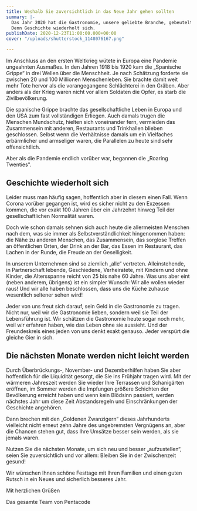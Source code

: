 ```yaml
---
title: Weshalb Sie zuversichtlich in das Neue Jahr gehen sollten
summary: |-
  Das Jahr 2020 hat die Gastronomie, unsere geliebte Branche, gebeutelt wie noch nie in den letzten 75 Jahren. Auch die ersten Monate des Neuen Jahres werden nicht einfach werden, und doch ist Zuversicht erlaubt. Nicht, weil man sich gerne ein gutes Ende einredet. Auch nicht, weil irgendjemand eine magische Kristallkugel hätte. Sondern durchaus begründet, wenn man einen Blick zurück in die Geschichte wirft.
  Denn Geschichte wiederholt sich.
publishDate: 2020-12-23T11:00:00.000+00:00
cover: "/uploads/shutterstock_1148076167.png"

---
```

Im Anschluss an den ersten Weltkrieg wütete in Europa eine Pandemie ungeahnten Ausmaßes. In den Jahren 1918 bis 1920 kam die „Spanische Grippe“ in drei Wellen über die Menschheit. Je nach Schätzung forderte sie zwischen 20 und 100 Millionen Menschenleben. Sie brachte damit weit mehr Tote hervor als die vorangegangene Schlächterei in den Gräben. Aber anders als der Krieg waren nicht vor allem Soldaten die Opfer, es starb die Zivilbevölkerung.

Die spanische Grippe brachte das gesellschaftliche Leben in Europa und den USA zum fast vollständigen Erliegen. Auch damals trugen die Menschen Mundschutz, hielten sich voneinander fern, vermieden das Zusammensein mit anderen, Restaurants und Trinkhallen blieben geschlossen. Selbst wenn die Verhältnisse damals um ein Vielfaches erbärmlicher und armseliger waren, die Parallelen zu heute sind sehr offensichtlich.

Aber als die Pandemie endlich vorüber war, begannen die „Roaring Twenties".

## Geschichte wiederholt sich 

Leider muss man häufig sagen, hoffentlich aber in diesem einen Fall. Wenn Corona vorüber gegangen ist, wird es sicher nicht zu den Exzessen kommen, die vor exakt 100 Jahren über ein Jahrzehnt hinweg Teil der gesellschaftlichen Normalität waren.

Doch wie schon damals sehnen sich auch heute die allermeisten Menschen nach dem, was sie immer als Selbstverständlichkeit hingenommen haben: die Nähe zu anderen Menschen, das Zusammensein, das sorglose Treffen an öffentlichen Orten, der Drink an der Bar, das Essen im Restaurant, das Lachen in der Runde, die Freude an der Geselligkeit.

In unserem Unternehmen sind so ziemlich „alle“ vertreten. Alleinstehende, in Partnerschaft lebende, Geschiedene, Verheiratete, mit Kindern und ohne Kinder, die Altersspanne reicht von 25 bis nahe 60 Jahre. Was uns aber eint (neben anderem, übrigens) ist ein simpler Wunsch: Wir alle wollen wieder raus! Und wir alle haben beschlossen, dass uns die Küche zuhause wesentlich seltener sehen wird!

Jeder von uns freut sich darauf, sein Geld in die Gastronomie zu tragen. Nicht nur, weil wir die Gastronomie lieben, sondern weil sie Teil der Lebensführung ist. Wir schätzen die Gastronomie heute sogar noch mehr, weil wir erfahren haben, wie das Leben ohne sie aussieht. Und der Freundeskreis eines jeden von uns denkt exakt genauso. Jeder verspürt die gleiche Gier in sich.

## Die nächsten Monate werden nicht leicht werden

Durch Überbrückungs-, November- und Dezemberhilfen haben Sie aber hoffentlich für die Liquidität gesorgt, die Sie ins Frühjahr tragen wird. Mit der wärmeren Jahreszeit werden Sie wieder Ihre Terrassen und Schanigärten eröffnen, im Sommer werden die Impfungen größere Schichten der Bevölkerung erreicht haben und wenn kein Blödsinn passiert, werden nächstes Jahr um diese Zeit Abstandsregeln und Einschränkungen der Geschichte angehören.

Dann brechen mit den „Goldenen Zwanzigern“ dieses Jahrhunderts vielleicht nicht erneut zehn Jahre des ungebremsten Vergnügens an, aber die Chancen stehen gut, dass Ihre Umsätze besser sein werden, als sie jemals waren.

Nutzen Sie die nächsten Monate, um sich neu und besser „aufzustellen“, seien Sie zuversichtlich und vor allem: Bleiben Sie in der Zwischenzeit gesund!

Wir wünschen Ihnen schöne Festtage mit Ihren Familien und einen guten Rutsch in ein Neues und sicherlich besseres Jahr.

Mit herzlichen Grüßen

Das gesamte Team von Pentacode